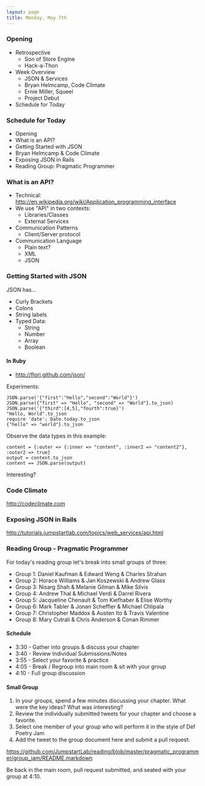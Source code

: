 ```yaml
---
layout: page
title: Monday, May 7th
---
```


### Opening

* Retrospective
  * Son of Store Engine
  * Hack-a-Thon
* Week Overview
  * JSON & Services
  * Bryan Helmcamp, Code Climate
  * Ernie Miller, Squeel
  * Project Debut
* Schedule for Today

### Schedule for Today

* Opening
* What is an API?
* Getting Started with JSON
* Bryan Helmcamp & Code Climate
* Exposing JSON in Rails
* Reading Group: Pragmatic Programmer

### What is an API?

* Technical: http://en.wikipedia.org/wiki/Application_programming_interface
* We use "API" in two contexts:
  * Libraries/Classes
  * External Services
* Communication Patterns
  * Client/Server protocol
* Communication Language
  * Plain text?
  * XML
  * JSON

### Getting Started with JSON

JSON has...

* Curly Brackets
* Colons
* String labels
* Typed Data: 
  * String
  * Number
  * Array
  * Boolean

#### In Ruby

* http://flori.github.com/json/

Experiments:

```
JSON.parse('{"first":"Hello","second":"World"}')
JSON.parse({"first" => "Hello", "second" => "World"}.to_json)
JSON.parse('{"third":[4,5],"fourth":true}')
"Hello, World".to_json
require 'date'; Date.today.to_json
{"hello" => "world"}.to_json
```

Observe the data types in this example:

```
content = {:outer => {:inner => "content", :inner2 => "content2"}, :outer2 => true}
output = content.to_json
content == JSON.parse(output)
```

Interesting?

### Code Climate

http://codeclimate.com

### Exposing JSON in Rails

http://tutorials.jumpstartlab.com/topics/web_services/api.html

### Reading Group - Pragmatic Programmer

For today's reading group let's break into small groups of three:

* Group 1: Daniel Kaufman & Edward Weng & Charles Strahan
* Group 2: Horace Williams & Jan Koszewski & Andrew Glass
* Group 3: Nisarg Shah & Melanie Gilman & Mike Silvis
* Group 4: Andrew Thal & Michael Verdi & Darrel Rivera
* Group 5: Jacqueline Chenault & Tom Kiefhaber & Elise Worthy
* Group 6: Mark Tabler & Jonan Scheffler & Michael Chlipala
* Group 7: Christopher Maddox & Austen Ito & Travis Valentine
* Group 8: Mary Cutrali & Chris Anderson & Conan Rimmer

#### Schedule

* 3:30 - Gather into groups & discuss your chapter
* 3:40 - Review Individual Submissions/Notes
* 3:55 - Select your favorite & practice
* 4:05 - Break / Regroup into main room & sit with your group
* 4:10 - Full group discussion

#### Small Group

1. In your groups, spend a few minutes discussing your chapter. What were the key ideas? What was interesting?
2. Review the individually submitted tweets for your chapter and choose a favorite.
3. Select one member of your group who will perform it in the style of Def Poetry Jam
4. Add the tweet to the group document here and submit a pull request:

https://github.com/JumpstartLab/reading/blob/master/pragmatic_programmer/group_jam/README.markdown

Be back in the main room, pull request submitted, and seated with your group at 4:10.
